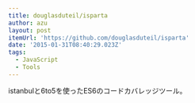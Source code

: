 ```yaml
---
title: douglasduteil/isparta
author: azu
layout: post
itemUrl: 'https://github.com/douglasduteil/isparta'
date: '2015-01-31T08:40:29.023Z'
tags:
  - JavaScript
  - Tools
---
```

istanbulと6to5を使ったES6のコードカバレッジツール。


